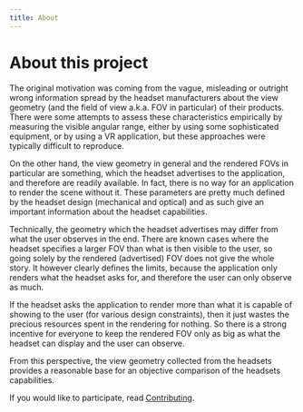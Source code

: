 ```yaml
---
title: About
---
```


# About this project

The original motivation was coming from the vague, misleading or outright wrong
information spread by the headset manufacturers about the view geometry (and
the field of view a.k.a. FOV in particular) of their products. There were some
attempts to assess these characteristics empirically by measuring the visible
angular range, either by using some sophisticated equipment, or by using a VR
application, but these approaches were typically difficult to reproduce.

On the other hand, the view geometry in general and the rendered FOVs in
particular are something, which the headset advertises to the application, and
therefore are readily available. In fact, there is no way for an application to
render the scene without it. These parameters are pretty much defined by the
headset design (mechanical and optical) and as such give an important
information about the headset capabilities.

Technically, the geometry which the headset advertises may differ from what the
user observes in the end. There are known cases where the headset specifies a
larger FOV than what is then visible to the user, so going solely by the
rendered (advertised) FOV does not give the whole story. It however clearly
defines the limits, because the application only renders what the headset asks
for, and therefore the user can only observe as much.

If the headset asks the application to render more than what it is capable of
showing to the user (for various design constraints), then it just wastes the
precious resources spent in the rendering for nothing. So there is a strong
incentive for everyone to keep the rendered FOV only as big as what the headset
can display and the user can observe.

From this perspective, the view geometry collected from the headsets provides a
reasonable base for an objective comparison of the headsets capabilities.

If you would like to participate, read [Contributing](/contributing.md).
